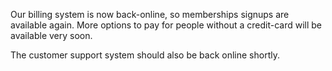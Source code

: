 Our billing system is now back-online, so memberships signups are available again. More options to pay for people without a credit-card will be available very soon.

The customer support system should also be back online shortly.
